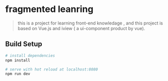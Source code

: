 # fragmented leanring

> this is a project for learning front-end knowledage , and this project is based on Vue.js and  iview ( a ui-component product by vue).

## Build Setup

``` bash
# install dependencies
npm install

# serve with hot reload at localhost:8080
npm run dev

```
